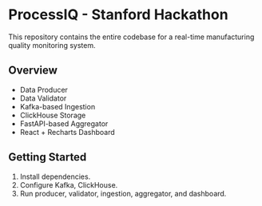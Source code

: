 # ProcessIQ - Stanford Hackathon

This repository contains the entire codebase for a real-time manufacturing quality monitoring system. 

## Overview
- Data Producer
- Data Validator
- Kafka-based Ingestion
- ClickHouse Storage
- FastAPI-based Aggregator
- React + Recharts Dashboard

## Getting Started
1. Install dependencies.
2. Configure Kafka, ClickHouse.
3. Run producer, validator, ingestion, aggregator, and dashboard.
